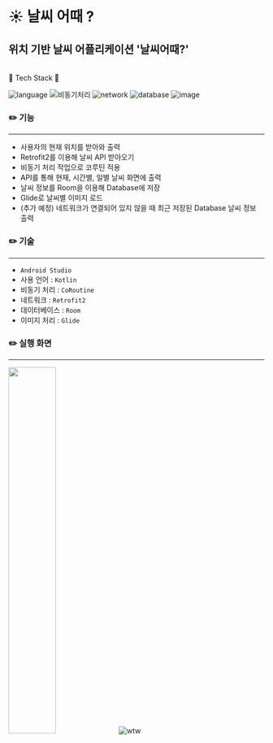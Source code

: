 
# ☀️ 날씨 어때 ?

## 위치 기반 날씨 어플리케이션 '날씨어때?'

<br>🛶 Tech Stack 🛶</br>

![language](https://img.shields.io/badge/language-Kotlin-9cf)
![비동기처리](https://img.shields.io/badge/%EB%B9%84%EB%8F%99%EA%B8%B0%EC%B2%98%EB%A6%AC-CoRoutine-6054d1)
![network](https://img.shields.io/badge/network-Retrofit2-yellow)
![database](https://img.shields.io/badge/database-Room-d9fff8)
![image](https://img.shields.io/badge/image-Glide-edfcd2)

### ✏️ 기능
--------------------------------------
- 사용자의 현재 위치를 받아와 출력
- Retrofit2를 이용해 날씨 API 받아오기
- 비동기 처리 작업으로 코루틴 적용
- API를 통해 현재, 시간별, 일별 날씨 화면에 출력
- 날씨 정보를 Room을 이용해 Database에 저장
- Glide로 날씨별 이미지 로드
- (추가 예정) 네트워크가 연결되어 있지 않을 때 최근 저장된 Database 날씨 정보 출력

### ✏️ 기술
--------------------------------------
- `Android Studio`
- 사용 언어 : `Kotlin`
- 비동기 처리 : `CoRoutine`
- 네트워크 : `Retrofit2`
- 데이터베이스 : `Room`
- 이미지 처리 : `Glide`

### ✏️ 실행 화면
--------------------------------------
<img src="https://user-images.githubusercontent.com/57751515/120882468-23121d00-c613-11eb-9bf7-e15a96bad9b7.png" width="43%">![wtw](https://user-images.githubusercontent.com/57751515/116548614-71a30c00-a92f-11eb-8aa1-75c450a55017.gif)

